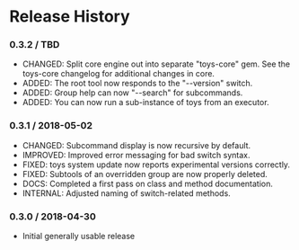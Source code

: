 # Release History

### 0.3.2 / TBD

* CHANGED: Split core engine out into separate "toys-core" gem. See the
  toys-core changelog for additional changes in core.
* ADDED: The root tool now responds to the "--version" switch.
* ADDED: Group help can now "--search" for subcommands.
* ADDED: You can now run a sub-instance of toys from an executor.

### 0.3.1 / 2018-05-02

* CHANGED: Subcommand display is now recursive by default.
* IMPROVED: Improved error messaging for bad switch syntax.
* FIXED: toys system update now reports experimental versions correctly.
* FIXED: Subtools of an overridden group are now properly deleted.
* DOCS: Completed a first pass on class and method documentation.
* INTERNAL: Adjusted naming of switch-related methods.

### 0.3.0 / 2018-04-30

* Initial generally usable release
